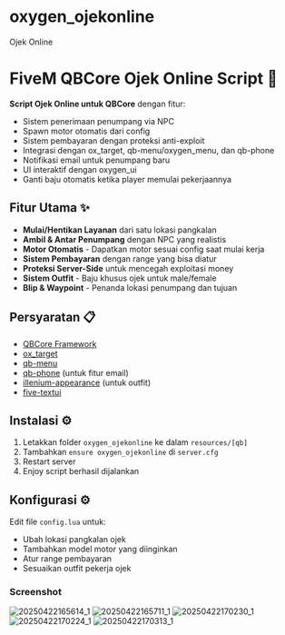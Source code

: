 # oxygen_ojekonline
Ojek Online

# **FiveM QBCore Ojek Online Script** 🛵

**Script Ojek Online untuk QBCore** dengan fitur:
- Sistem penerimaan penumpang via NPC
- Spawn motor otomatis dari config
- Sistem pembayaran dengan proteksi anti-exploit
- Integrasi dengan ox_target, qb-menu/oxygen_menu, dan qb-phone
- Notifikasi email untuk penumpang baru
- UI interaktif dengan oxygen_ui
- Ganti baju otomatis ketika player memulai pekerjaannya

## **Fitur Utama** ✨
- **Mulai/Hentikan Layanan** dari satu lokasi pangkalan
- **Ambil & Antar Penumpang** dengan NPC yang realistis
- **Motor Otomatis** - Dapatkan motor sesuai config saat mulai kerja
- **Sistem Pembayaran** dengan range yang bisa diatur
- **Proteksi Server-Side** untuk mencegah exploitasi money
- **Sistem Outfit** - Baju khusus ojek untuk male/female
- **Blip & Waypoint** - Penanda lokasi penumpang dan tujuan

## **Persyaratan** 📋
- [QBCore Framework](https://github.com/qbcore-framework)
- [ox_target](https://github.com/overextended/ox_target)
- [qb-menu](https://github.com/qbcore-framework/qb-menu)
- [qb-phone](https://github.com/qbcore-framework/qb-phone) (untuk fitur email)
- [illenium-appearance](https://github.com/iLLeniumStudios/illenium-appearance) (untuk outfit)
- [five-textui](https://github.com/cinquina/five-textui)

## **Instalasi** ⚙️
1. Letakkan folder `oxygen_ojekonline` ke dalam `resources/[qb]`
2. Tambahkan `ensure oxygen_ojekonline` di `server.cfg`
3. Restart server
4. Enjoy script berhasil dijalankan

## **Konfigurasi** ⚙️
Edit file `config.lua` untuk:
- Ubah lokasi pangkalan ojek
- Tambahkan model motor yang diinginkan
- Atur range pembayaran
- Sesuaikan outfit pekerja ojek

### Screenshot ###
![20250422165614_1](https://github.com/user-attachments/assets/f16eba48-d499-4eac-bc01-e236ebf7062d)
![20250422165711_1](https://github.com/user-attachments/assets/19e87955-1ab4-4ac0-bf59-d4d5d993f9b6)
![20250422170230_1](https://github.com/user-attachments/assets/0e017056-c2ca-4d68-af7b-5089bc5a077a)
![20250422170224_1](https://github.com/user-attachments/assets/4cdb1376-6449-4dc0-9e5f-c7c6423ec300)
![20250422170313_1](https://github.com/user-attachments/assets/5b7353ee-aef5-4f35-81e1-3c562550d7eb)



